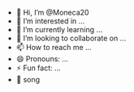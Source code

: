 - 👋 Hi, I’m @Moneca20
- 👀 I’m interested in ...
- 🌱 I’m currently learning ...
- 💞️ I’m looking to collaborate on ...
- 📫 How to reach me ...
- 😄 Pronouns: ...
- ⚡ Fun fact: ...
- 🎤 song 

<!---
Moneca20/Moneca20 is a ✨ special ✨ repository because its `README.md` (this file) appears on your GitHub profile.
You can click the Preview link to take a look at your changes.
--->
